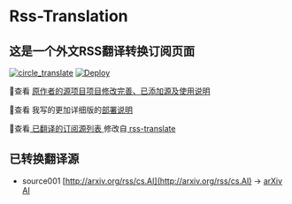 #  Rss-Translation

## 这是一个外文RSS翻译转换订阅页面 

[![circle_translate](https://github.com/ccinls/Rss-Translation/actions/workflows/circle_translate.yml/badge.svg)](https://github.com/ccinls/Rss-Translation/actions/workflows/circle_translate.yml) [![Deploy](https://github.com/ccinls/Rss-Translation/actions/workflows/jekyll-gh-pages.yml/badge.svg)](https://github.com/ccinls/Rss-Translation/actions/workflows/jekyll-gh-pages.yml)

 📢查看 [原作者的源项目项目修改完善、已添加源及使用说明](https://github.com/tjsky/Rss-Translation/tree/main/illustrate) 

 📢查看 我写的更加详细版的[部署说明](https://www.tjsky.net/tutorial/801)

 📢查看[ 已翻译的订阅源列表 ](https://tjsky.github.io/Rss-Translation) 修改自[ rss-translate ](https://github.com/rcy1314/Rss-Translation)

## 已转换翻译源
 - source001 [http://arxiv.org/rss/cs.AI](http://arxiv.org/rss/cs.AI) -> [arXiv AI](rss/arXiv%20AI.xml)
